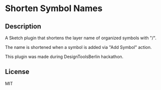 # Shorten Symbol Names

## Description

A Sketch plugin that shortens the layer name of organized symbols with "/".

The name is shortened when a symbol is added via "Add Symbol" action.

This plugin was made during DesignToolsBerlin hackathon.

## License

MIT
